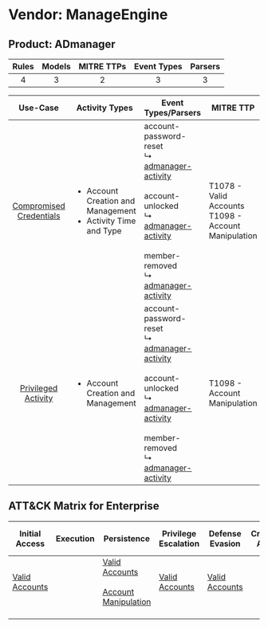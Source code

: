 Vendor: ManageEngine
====================
Product: ADmanager
------------------
| Rules | Models | MITRE TTPs | Event Types | Parsers |
|:-----:|:------:|:----------:|:-----------:|:-------:|
|   4   |   3    |     2      |      3      |    3    |

|                                 Use-Case                                  | Activity Types                                                                    | Event Types/Parsers                                                                                                                                                                                                                                                                                          | MITRE TTP                                                  | Content                                             |
|:-------------------------------------------------------------------------:| --------------------------------------------------------------------------------- | ------------------------------------------------------------------------------------------------------------------------------------------------------------------------------------------------------------------------------------------------------------------------------------------------------------ | ---------------------------------------------------------- | --------------------------------------------------- |
| [Compromised Credentials](../UseCases/usecase_compromised_credentials.md) | <ul><li>Account Creation and Management</li><li>Activity Time  and Type</li></ul> |  account-password-reset<br> ↳ [admanager-activity](../Parsers/parserContent_admanager-activity.md)<br><br> account-unlocked<br> ↳ [admanager-activity](../Parsers/parserContent_admanager-activity.md)<br><br> member-removed<br> ↳ [admanager-activity](../Parsers/parserContent_admanager-activity.md)<br> | T1078 - Valid Accounts<br>T1098 - Account Manipulation<br> | <ul><li>3 Rules</li></ul><ul><li>2 Models</li></ul> |
|     [Privileged Activity](../UseCases/usecase_privileged_activity.md)     | <ul><li>Account Creation and Management</li></ul>                                 |  account-password-reset<br> ↳ [admanager-activity](../Parsers/parserContent_admanager-activity.md)<br><br> account-unlocked<br> ↳ [admanager-activity](../Parsers/parserContent_admanager-activity.md)<br><br> member-removed<br> ↳ [admanager-activity](../Parsers/parserContent_admanager-activity.md)<br> | T1098 - Account Manipulation<br>                           | <ul><li>3 Rules</li></ul><ul><li>2 Models</li></ul> |

ATT&CK Matrix for Enterprise
----------------------------
| Initial Access                                                      | Execution | Persistence                                                                                                                                  | Privilege Escalation                                                | Defense Evasion                                                     | Credential Access | Discovery | Lateral Movement | Collection | Command and Control | Exfiltration | Impact |
| ------------------------------------------------------------------- | --------- | -------------------------------------------------------------------------------------------------------------------------------------------- | ------------------------------------------------------------------- | ------------------------------------------------------------------- | ----------------- | --------- | ---------------- | ---------- | ------------------- | ------------ | ------ |
| [Valid Accounts](https://attack.mitre.org/techniques/T1078)<br><br> |           | [Valid Accounts](https://attack.mitre.org/techniques/T1078)<br><br>[Account Manipulation](https://attack.mitre.org/techniques/T1098)<br><br> | [Valid Accounts](https://attack.mitre.org/techniques/T1078)<br><br> | [Valid Accounts](https://attack.mitre.org/techniques/T1078)<br><br> |                   |           |                  |            |                     |              |        |